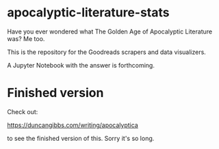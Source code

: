 # apocalyptic-literature-stats

Have you ever wondered what The Golden Age of Apocalyptic Literature was? Me too.

This is the repository for the Goodreads scrapers and data visualizers.

A Jupyter Notebook with the answer is forthcoming.

# Finished version

Check out:

https://duncangibbs.com/writing/apocalyptica

to see the finished version of this. Sorry it's so long.
